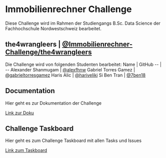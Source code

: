 # Immobilienrechner Challenge

Diese Challenge wird im Rahmen der Studiengangs B.Sc. Data Science der Fachhochschule Nordwestschweiz bearbeitet.

## the4wrangleers | [@Immobilienrechner-Challenge/the4wrangleers](https://github.com/orgs/Immobilienrechner-Challenge/teams/the4wrangleers)
Die Challenge wird von folgenden Studenten bearbeitet:
Name | GitHub
-- | --
Alexander Shanmugam  | [@alexfhnw](https://github.com/alexfhnw)
Gabriel Torres Gamez | [@gabrieltorresgamez](https://github.com/gabrieltorresgamez)
Haris Alic | [@hariveliki](https://github.com/hariveliki)
Si Ben Tran | [@7ben18](https://github.com/7ben18)

## Documentation
Hier geht es zur Dokumentation der Challenge

[Link zur Doku](https://github.com/Immobilienrechner-Challenge/docs)

## Challenge Taskboard
Hier geht es zum Challenge Taskboard mit allen Tasks und Issues

[Link zum Taskboard](https://github.com/orgs/Immobilienrechner-Challenge/projects/1)
